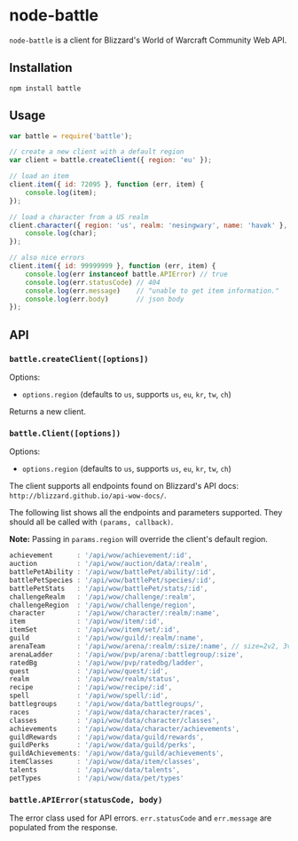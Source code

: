 # node-battle

`node-battle` is a client for Blizzard's World of Warcraft Community Web API.

## Installation

```
npm install battle
```

## Usage

```js
var battle = require('battle');

// create a new client with a default region
var client = battle.createClient({ region: 'eu' });

// load an item
client.item({ id: 72095 }, function (err, item) {
    console.log(item);
});

// load a character from a US realm
client.character({ region: 'us', realm: 'nesingwary', name: 'havøk' }, function (err, char) {
    console.log(char);
});

// also nice errors
client.item({ id: 99999999 }, function (err, item) {
    console.log(err instanceof battle.APIError) // true
    console.log(err.statusCode) // 404
    console.log(err.message)    // "unable to get item information."
    console.log(err.body)       // json body
});
```

## API

### `battle.createClient([options])`

Options:

- `options.region` (defaults to `us`, supports `us`, `eu`, `kr`, `tw`, `ch`)

Returns a new client.

### `battle.Client([options])`

Options:

- `options.region` (defaults to `us`, supports `us`, `eu`, `kr`, `tw`, `ch`)

The client supports all endpoints found on Blizzard's API docs: `http://blizzard.github.io/api-wow-docs/`.

The following list shows all the endpoints and parameters supported. They should all be called with `(params, callback)`. 

**Note:** Passing in `params.region` will override the client's default region.

```js
achievement      : '/api/wow/achievement/:id',
auction          : '/api/wow/auction/data/:realm',
battlePetAbility : '/api/wow/battlePet/ability/:id',
battlePetSpecies : '/api/wow/battlePet/species/:id',
battlePetStats   : '/api/wow/battlePet/stats/:id',
challengeRealm   : '/api/wow/challenge/:realm',
challengeRegion  : '/api/wow/challenge/region',
character        : '/api/wow/character/:realm/:name',
item             : '/api/wow/item/:id',
itemSet          : '/api/wow/item/set/:id',
guild            : '/api/wow/guild/:realm/:name',
arenaTeam        : '/api/wow/arena/:realm/:size/:name', // size=2v2, 3v3, 5v5
arenaLadder      : '/api/wow/pvp/arena/:battlegroup/:size',
ratedBg          : '/api/wow/pvp/ratedbg/ladder',
quest            : '/api/wow/quest/:id',
realm            : '/api/wow/realm/status',
recipe           : '/api/wow/recipe/:id',
spell            : '/api/wow/spell/:id',
battlegroups     : '/api/wow/data/battlegroups/',
races            : '/api/wow/data/character/races',
classes          : '/api/wow/data/character/classes',
achievements     : '/api/wow/data/character/achievements',
guildRewards     : '/api/wow/data/guild/rewards',
guildPerks       : '/api/wow/data/guild/perks',
guildAchievements: '/api/wow/data/guild/achievements',
itemClasses      : '/api/wow/data/item/classes',
talents          : '/api/wow/data/talents',
petTypes         : '/api/wow/data/pet/types'
```

### `battle.APIError(statusCode, body)`

The error class used for API errors. `err.statusCode` and `err.message` are populated from the response.
